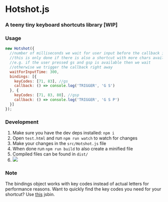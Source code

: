 Hotshot.js
==========
### A teeny tiny keyboard shortcuts library [WIP]

### Usage
```js
new Hotshot({
  //number of milliseconds we wait for user input before the callback is triggered
  //this is only done if there is also a shortcut with more chars available
  //e.g. if the user pressed gs and gsp is available then we wait
  //otherwise we trigger the callback right away
  waitForInputTime: 300,
  bindings: [{
    keyCodes: [71, 83], //gs
    callback: () => console.log('TRIGGER', 'G S')
  }, {
    keyCodes: [71, 83, 80], //gsp
    callback: () => console.log('TRIGGER', 'G S P')
  }]
});
```

### Development
1. Make sure you have the dev deps installed: `npm i`
2. Open `test.html` and run `npm run watch` to watch for changes
3. Make your changes in the `src/Hotshot.js` file
4. When done run `npm run build` to also create a minified file
5. Compiled files can be found in `dist/`
6. ![](http://media.tumblr.com/tumblr_meh2kbVICW1rrdzra.gif)

### Note
The bindings object works with key codes instead of actual letters for performance reasons. Want to quickly find the key codes you need for your shortcut? Use [this](http://jsbin.com/yayocohace/embed?js,console,output) jsbin.

